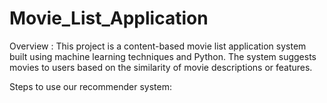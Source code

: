 # Movie_List_Application
Overview :
This project is a content-based movie list application system built using machine learning techniques and Python. The system suggests movies to users based on the similarity of movie descriptions or features.

Steps to use our recommender system:
